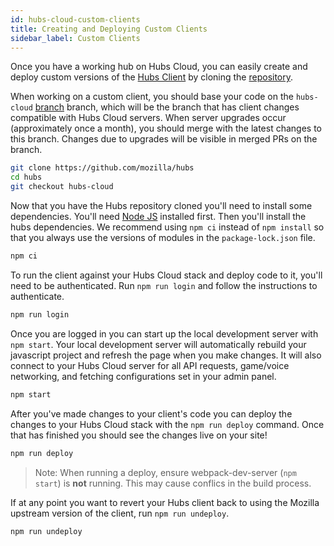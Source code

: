 ```yaml
---
id: hubs-cloud-custom-clients
title: Creating and Deploying Custom Clients
sidebar_label: Custom Clients
---
```


Once you have a working hub on Hubs Cloud, you can easily create and deploy custom versions of the [Hubs Client](https://hubs.mozilla.com) by cloning the [repository](https://github.com/mozilla/hubs).

When working on a custom client, you should base your code on the `hubs-cloud` [branch](https://github.com/mozilla/hubs/tree/hubs-cloud) branch, which will be the branch that has client changes compatible with Hubs Cloud servers. When server upgrades occur (approximately once a month), you should merge with the latest changes to this branch. Changes due to upgrades will be visible in merged PRs on the branch.

```bash
git clone https://github.com/mozilla/hubs
cd hubs
git checkout hubs-cloud
```

Now that you have the Hubs repository cloned you'll need to install some dependencies. You'll need [Node JS](https://nodejs.org/en/) installed first. Then you'll install the hubs dependencies. We recommend using `npm ci` instead of `npm install` so that you always use the versions of modules in the `package-lock.json` file.

```bash
npm ci
```

To run the client against your Hubs Cloud stack and deploy code to it, you'll need to be authenticated. Run `npm run login` and follow the instructions to authenticate.

```bash
npm run login
```

Once you are logged in you can start up the local development server with `npm start`. Your local development server will automatically rebuild your javascript project and refresh the page when you make changes. It will also connect to your Hubs Cloud server for all API requests, game/voice networking, and fetching configurations set in your admin panel.

```bash
npm start
```

After you've made changes to your client's code you can deploy the changes to your Hubs Cloud stack with the `npm run deploy` command. Once that has finished you should see the changes live on your site!

```bash
npm run deploy
```

> Note: When running a deploy, ensure webpack-dev-server (`npm start`) is **not** running. This may cause conflics in the build process.

If at any point you want to revert your Hubs client back to using the Mozilla upstream version of the client, run `npm run undeploy`.

```bash
npm run undeploy
```
